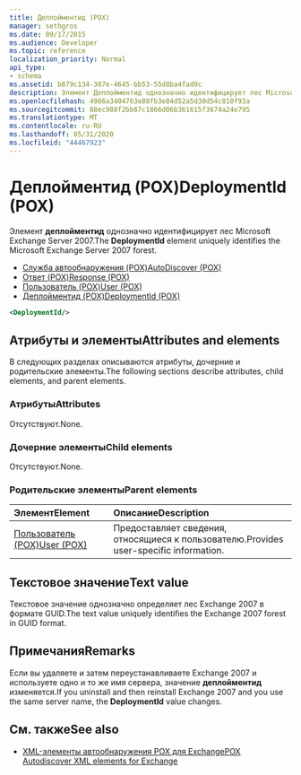 ```yaml
---
title: Деплойментид (POX)
manager: sethgros
ms.date: 09/17/2015
ms.audience: Developer
ms.topic: reference
localization_priority: Normal
api_type:
- schema
ms.assetid: b879c134-307e-4645-bb53-55d8ba4fad9c
description: Элемент Деплойментид однозначно идентифицирует лес Microsoft Exchange Server 2007.
ms.openlocfilehash: 4986a3404763e88fb3e84d52a5d30d54c810f93a
ms.sourcegitcommit: 88ec988f2bb67c1866d06b361615f3674a24e795
ms.translationtype: MT
ms.contentlocale: ru-RU
ms.lasthandoff: 05/31/2020
ms.locfileid: "44467923"
---
```

# <a name="deploymentid-pox"></a><span data-ttu-id="41168-103">Деплойментид (POX)</span><span class="sxs-lookup"><span data-stu-id="41168-103">DeploymentId (POX)</span></span>

<span data-ttu-id="41168-104">Элемент **деплойментид** однозначно идентифицирует лес Microsoft Exchange Server 2007.</span><span class="sxs-lookup"><span data-stu-id="41168-104">The **DeploymentId** element uniquely identifies the Microsoft Exchange Server 2007 forest.</span></span> 
  
- [<span data-ttu-id="41168-105">Служба автообнаружения (POX)</span><span class="sxs-lookup"><span data-stu-id="41168-105">AutoDiscover (POX)</span></span>](autodiscover-pox.md)  
- [<span data-ttu-id="41168-106">Ответ (POX)</span><span class="sxs-lookup"><span data-stu-id="41168-106">Response (POX)</span></span>](response-pox.md) 
- [<span data-ttu-id="41168-107">Пользователь (POX)</span><span class="sxs-lookup"><span data-stu-id="41168-107">User (POX)</span></span>](user-pox.md)  
- [<span data-ttu-id="41168-108">Деплойментид (POX)</span><span class="sxs-lookup"><span data-stu-id="41168-108">DeploymentId (POX)</span></span>](deploymentid-pox.md)
  
```xml
<DeploymentId/>
```

## <a name="attributes-and-elements"></a><span data-ttu-id="41168-109">Атрибуты и элементы</span><span class="sxs-lookup"><span data-stu-id="41168-109">Attributes and elements</span></span>

<span data-ttu-id="41168-110">В следующих разделах описываются атрибуты, дочерние и родительские элементы.</span><span class="sxs-lookup"><span data-stu-id="41168-110">The following sections describe attributes, child elements, and parent elements.</span></span>
  
### <a name="attributes"></a><span data-ttu-id="41168-111">Атрибуты</span><span class="sxs-lookup"><span data-stu-id="41168-111">Attributes</span></span>

<span data-ttu-id="41168-112">Отсутствуют.</span><span class="sxs-lookup"><span data-stu-id="41168-112">None.</span></span>
  
### <a name="child-elements"></a><span data-ttu-id="41168-113">Дочерние элементы</span><span class="sxs-lookup"><span data-stu-id="41168-113">Child elements</span></span>

<span data-ttu-id="41168-114">Отсутствуют.</span><span class="sxs-lookup"><span data-stu-id="41168-114">None.</span></span>
  
### <a name="parent-elements"></a><span data-ttu-id="41168-115">Родительские элементы</span><span class="sxs-lookup"><span data-stu-id="41168-115">Parent elements</span></span>

|<span data-ttu-id="41168-116">**Элемент**</span><span class="sxs-lookup"><span data-stu-id="41168-116">**Element**</span></span>|<span data-ttu-id="41168-117">**Описание**</span><span class="sxs-lookup"><span data-stu-id="41168-117">**Description**</span></span>|
|:-----|:-----|
|[<span data-ttu-id="41168-118">Пользователь (POX)</span><span class="sxs-lookup"><span data-stu-id="41168-118">User (POX)</span></span>](user-pox.md) <br/> |<span data-ttu-id="41168-119">Предоставляет сведения, относящиеся к пользователю.</span><span class="sxs-lookup"><span data-stu-id="41168-119">Provides user-specific information.</span></span>  <br/> |
   
## <a name="text-value"></a><span data-ttu-id="41168-120">Текстовое значение</span><span class="sxs-lookup"><span data-stu-id="41168-120">Text value</span></span>

<span data-ttu-id="41168-121">Текстовое значение однозначно определяет лес Exchange 2007 в формате GUID.</span><span class="sxs-lookup"><span data-stu-id="41168-121">The text value uniquely identifies the Exchange 2007 forest in GUID format.</span></span>
  
## <a name="remarks"></a><span data-ttu-id="41168-122">Примечания</span><span class="sxs-lookup"><span data-stu-id="41168-122">Remarks</span></span>

<span data-ttu-id="41168-123">Если вы удаляете и затем переустанавливаете Exchange 2007 и используете одно и то же имя сервера, значение **деплойментид** изменяется.</span><span class="sxs-lookup"><span data-stu-id="41168-123">If you uninstall and then reinstall Exchange 2007 and you use the same server name, the **DeploymentId** value changes.</span></span> 
  
## <a name="see-also"></a><span data-ttu-id="41168-124">См. также</span><span class="sxs-lookup"><span data-stu-id="41168-124">See also</span></span>

- [<span data-ttu-id="41168-125">XML-элементы автообнаружения POX для Exchange</span><span class="sxs-lookup"><span data-stu-id="41168-125">POX Autodiscover XML elements for Exchange</span></span>](pox-autodiscover-xml-elements-for-exchange.md)

